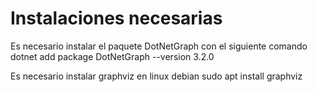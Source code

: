 # Instalaciones necesarias
Es necesario instalar el paquete DotNetGraph con el siguiente comando
dotnet add package DotNetGraph --version 3.2.0

Es necesario instalar graphviz en linux debian
sudo apt install graphviz